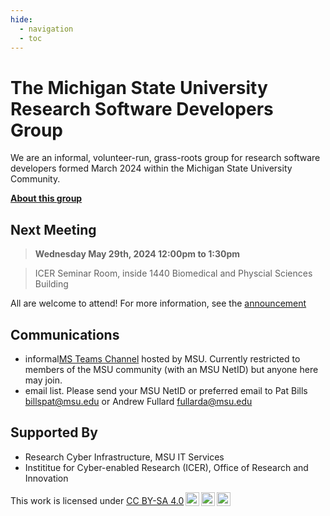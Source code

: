 ```yaml
---
hide:  
  - navigation
  - toc
---
```



# The Michigan State University Research Software Developers Group

We are an informal, volunteer-run, grass-roots group for research software developers formed March 2024 within the Michigan State University Community.  

**[About this group](about)**

## Next Meeting

> **Wednesday May 29th, 2024  12:00pm to 1:30pm**

> ICER Seminar Room, inside 1440 Biomedical and Physcial Sciences Building

All are welcome to attend!  For more information, see the [announcement](news/2024/05/19/Third-meeting-May-29-2024/)


## Communications

- informal[MS Teams Channel](https://teams.microsoft.com/l/team/19%3AtSltcSVQpNxg2S7iG6DLB3AJEUlHAVTy0v-s2TVRcek1%40thread.tacv2/conversations?groupId=ad060111-8356-4712-87ea-4df2736e14ad&tenantId=22177130-642f-41d9-9211-74237ad5687d) hosted by MSU.  Currently restricted to members of the MSU community (with an MSU NetID) but anyone here may join.  
- email list.  Please send your MSU NetID or preferred email to Pat Bills billspat@msu.edu or Andrew Fullard fullarda@msu.edu


## Supported By 

- Research Cyber Infrastructure, MSU IT Services
- Instititue for Cyber-enabled Research (ICER), Office of Research and Innovation


<p xmlns:cc="http://creativecommons.org/ns#" >This work is licensed under <a href="http://creativecommons.org/licenses/by-sa/4.0/?ref=chooser-v1" target="_blank" rel="license noopener noreferrer" style="display:inline-block;">CC BY-SA 4.0<img style="height:22px!important;margin-left:3px;vertical-align:text-bottom;" src="https://mirrors.creativecommons.org/presskit/icons/cc.svg?ref=chooser-v1"><img style="height:22px!important;margin-left:3px;vertical-align:text-bottom;" src="https://mirrors.creativecommons.org/presskit/icons/by.svg?ref=chooser-v1"><img style="height:22px!important;margin-left:3px;vertical-align:text-bottom;" src="https://mirrors.creativecommons.org/presskit/icons/sa.svg?ref=chooser-v1"></a></p>

